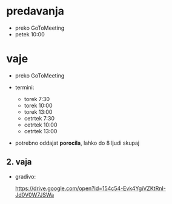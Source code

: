 
# predavanja
- preko GoToMeeting
- petek 10:00

# vaje
- preko GoToMeeting
- termini:
	- torek  7:30
	- torek 10:00
	- torek 13:00
	- cetrtek  7:30
	- cetrtek 10:00
	- cetrtek 13:00

- potrebno oddajat **porocila**, lahko do 8 ljudi skupaj



## 2. vaja
- gradivo:

	https://drive.google.com/open?id=154c54-Evk4YgiVZKtRnI-Jd0V0W7JSWa 

